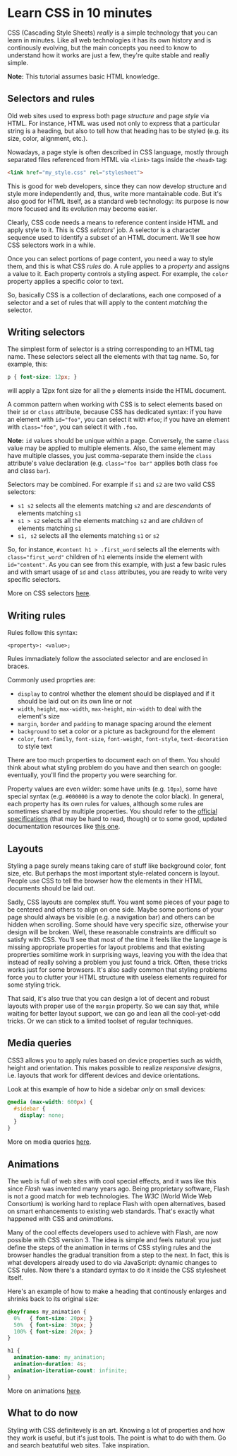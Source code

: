 # Learn CSS in 10 minutes

CSS (Cascading Style Sheets) _really_ is a simple technology that you can learn in minutes.
Like all web technologies it has its own history and is continously evolving, but the main concepts
you need to know to understand how it works are just a few, they're quite stable and really simple.

**Note:** This tutorial assumes basic HTML knowledge.

## Selectors and rules

Old web sites used to express both page _structure_ and page _style_ via HTML. For instance, HTML
was used not only to express that a particular string is a heading, but also to tell how that
heading has to be styled (e.g. its size, color, alignment, etc.).

Nowadays, a page style is often described in CSS language, mostly through separated files
referenced from HTML via `<link>` tags inside the `<head>` tag:

``` html
<link href="my_style.css" rel="stylesheet">
```

This is good for web developers, since they can now develop structure and style more independently and,
thus, write more mantainable code. But it's also good for HTML itself, as a standard web technology:
its purpose is now more focused and its evolution may become easier.

Clearly, CSS code needs a means to reference content inside HTML and apply style to it. This is
CSS _selctors_' job. A selector is a character sequence used to identify a subset of an HTML
document. We'll see how CSS selectors work in a while.

Once you can select portions of page content, you need a way to style them, and this is what CSS _rules_ do.
A rule applies to a _property_ and assigns a value to it. Each property controls a styling aspect. For example,
the `color` property applies a specific color to text.

So, basically CSS is a collection of declarations, each one composed of a selector and a set of rules
that will apply to the content _matching_ the selector.

## Writing selectors

The simplest form of selector is a string corresponding to an HTML tag name. These selectors select all the
elements with that tag name. So, for example, this:

``` css
p { font-size: 12px; }
```

will apply a 12px font size for all the `p` elements inside the HTML document.

A common pattern when working with CSS is to select elements based on their `id` or `class` attribute, because
CSS has dedicated syntax: if you have an element with `id="foo"`, you can select it with `#foo`; if you have an
element with `class="foo"`, you can select it with `.foo`.

**Note:** `id` values should be unique within a page. Conversely, the same `class` value may be applied to
multiple elements. Also, the same element may have multiple classes, you just comma-separate them inside
the `class` attribute's value declaration (e.g. `class="foo bar"` applies both class `foo` and class `bar`).

Selectors may be combined. For example if `s1` and `s2` are two valid CSS selectors:

* `s1 s2` selects all the elements matching `s2` and are _descendants_ of elements matching `s1`
* `s1 > s2` selects all the elements matching `s2` and are _children_ of elements matching `s1`
* `s1, s2` selects all the elements matching `s1` or `s2`

So, for instance, `#content h1 > .first_word` selects all the elements with `class="first_word"` children of
`h1` elements inside the element with `id="content"`. As you can see from this example, with just a few basic rules
and with smart usage of `id` and `class` attributes, you are ready to write very specific selectors.

More on CSS selectors [here](http://www.w3schools.com/cssref/css_selectors.asp).

## Writing rules

Rules follow this syntax:

```
<property>: <value>;
```

Rules immadiately follow the associated selector and are enclosed in braces.

Commonly used proprties are:

* `display` to control whether the element should be displayed and if it should be laid out on its own line or not
* `width`, `height`, `max-width`, `max-height`, `min-width` to deal with the element's size
* `margin`, `border` and `padding` to manage spacing around the element
* `background` to set a color or a picture as background for the element
* `color`, `font-family`, `font-size`, `font-weight`, `font-style`, `text-decoration` to style text

There are too much properties to document each on of them. You should think about what styling problem
do you have and then search on google: eventually, you'll find the property you were searching for.

Property values are even wilder: some have units (e.g. `10px`), some have special syntax (e.g. `#000000` is a way
to denote the color black). In general, each property has its own rules for values, although some rules are
sometimes shared by multiple properties. You should refer to the
[official specifications](http://www.w3.org/standards/techs/css#w3c_all) (that may be hard to read, though) or
to some good, updated documentation resources like [this one](http://www.w3schools.com/css/).

## Layouts

Styling a page surely means taking care of stuff like background color, font size, etc. But perhaps the most
important style-related concern is layout. People use CSS to tell the browser how the elements in their
HTML documents should be laid out.

Sadly, CSS layouts are complex stuff. You want some pieces of your page to be centered and others to align on one side.
Maybe some portions of your page should always be visible (e.g. a navigation bar) and others can be hidden
when scrolling. Some should have very specific size, otherwise your design will be broken.
Well, these reasonable constraints are difficult so satisfy with CSS.
You'll see that most of the time it feels like the language is missing appropriate properties for
layout problems and that existing proprerties somitime work in surprising ways, leaving you with the idea that instead
of really solving a problem you just found a trick. Often, these tricks works just for some browsers.
It's also sadly common that styling problems force you to clutter your HTML structure with useless
elements required for some styling trick.

That said, it's also true that you can design a lot of decent and robust layouts with proper use of the `margin`
property. So we can say that, while waiting for better layout support, we can go and lean all the cool-yet-odd
tricks. Or we can stick to a limited toolset of regular techniques.

## Media queries

CSS3 allows you to apply rules based on device properties such as width, height and orientation. This makes possible
to realize _responsive designs_, i.e. layouts that work for different devices and device orientations.

Look at this example of how to hide a sidebar _only_ on small devices:

``` css
@media (max-width: 600px) {
  #sidebar {
    display: none;
  }
}
```

More on media queries [here](https://developer.mozilla.org/en-US/docs/Web/Guide/CSS/Media_queries).

## Animations

The web is full of web sites with cool special effects, and it was like this since _Flash_ was invented many years ago.
Being proprietary software, Flash is not a good match for web technologies. The _W3C_ (World Wide Web Consortium) is working
hard to replace Flash with open alternatives, based on smart enhancements to existing web standards. That's exactly
what happened with CSS and _animations_.

Many of the cool effects developers used to achieve with Flash, are now possible with CSS version 3. The idea is simple and
feels natural: you just define the steps of the animation in terms of CSS styling rules and the browser handles the
gradual transition from a step to the next. In fact, this is what developers already used to do via JavaScript: dynamic
changes to CSS rules. Now there's a standard syntax to do it inside the CSS stylesheet itself.

Here's an example of how to make a heading that continously enlarges and shrinks back to its original size:

``` css
@keyframes my_animation {
  0%   { font-size: 20px; }
  50%  { font-size: 30px; }
  100% { font-size: 20px; }
}

h1 {
  animation-name: my_animation;
  animation-duration: 4s;
  animation-iteration-count: infinite;
}
```

More on animations [here](http://www.w3schools.com/css/css3_animations.asp).

## What to do now

Styling with CSS definitevely is an art. Knowing a lot of properties and how they work is useful, but it's just tools. The point is
what to do with them. Go and search beatutiful web sites. Take inspiration.
